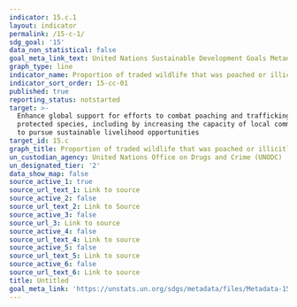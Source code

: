 ```yaml
---
indicator: 15.c.1
layout: indicator
permalink: /15-c-1/
sdg_goal: '15'
data_non_statistical: false
goal_meta_link_text: United Nations Sustainable Development Goals Metadata (PDF 211 KB)
graph_type: line
indicator_name: Proportion of traded wildlife that was poached or illicitly trafficked
indicator_sort_order: 15-cc-01
published: true
reporting_status: notstarted
target: >-
  Enhance global support for efforts to combat poaching and trafficking of
  protected species, including by increasing the capacity of local communities
  to pursue sustainable livelihood opportunities
target_id: 15.c
graph_title: Proportion of traded wildlife that was poached or illicitly trafficked
un_custodian_agency: United Nations Office on Drugs and Crime (UNODC)
un_designated_tier: '2'
data_show_map: false
source_active_1: true
source_url_text_1: Link to source
source_active_2: false
source_url_text_2: Link to Source
source_active_3: false
source_url_3: Link to source
source_active_4: false
source_url_text_4: Link to source
source_active_5: false
source_url_text_5: Link to source
source_active_6: false
source_url_text_6: Link to source
title: Untitled
goal_meta_link: 'https://unstats.un.org/sdgs/metadata/files/Metadata-15-0c-01.pdf'
---
```

